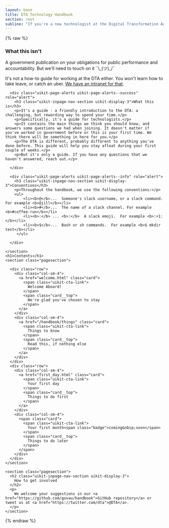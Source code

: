 ```yaml
---
layout: base
title: DTA Technology Handbook
section: root
subline: "If you're a new technologist at the Digital Transformation Agency, or considering working with us, then this is for you."
---
```


{% raw %}
<div class="row">
  <div class="col-sm-12">
    <section class="pagesection">
      <div class="uikit-page-alerts uikit-page-alerts--warning" role="alert">
        <h3 class="uikit-display-3">What this isn't</h3>
        <p>A government publication on your obligations for public performance and accountability. But we'll need to touch on it ¯\_(ツ)_/¯</p>
        <p>It's not a how-to guide for working at the DTA either. You won't learn how to take leave, or catch an uber. <a href="http://intranet.digital.gov.au/">We have an intranet for that</a>.</p>
      </div>

      <div class="uikit-page-alerts uikit-page-alerts--success" role="alert">
        <h3 class="uikit-inpage-nav-section uikit-display-3">What this is</h3>
        <p>It's a guide - a friendly introduction to the DTA: a challenging, but rewarding way to spend your time.</p>
        <p>Specifically, it's a guide for technologists.</p>
        <p>It contains the main things we think you should know, and answers some questions we had when joining. It doesn't matter if you've worked in government before or this is your first time. We think there will be something in here for you.</p>
        <p>The DTA is different, probably different to anything you've done before. This guide will help you stay afloat during your first couple of weeks.</p>
        <p>But it's only a guide. If you have any questions that we haven't answered, reach out.</p>

      </div>
      
      <div class="uikit-page-alerts uikit-page-alerts--info" role="alert">
        <h3 class="uikit-inpage-nav-section uikit-display-3">Conventions</h3>
        <p>Throughout the handbook, we use the following conventions:</p>
        <ul>
            <li><b>@</b>...  Someone's slack username, or a slack command. For example <b>@jill</b></li>
            <li><b>#</b>...  The name of a slack channel. For example <b>#coffee-run</b></li>
            <li><b>:</b> ... <b>:</b>  A slack emoji.  For example <b>:+1:</b></li>
            <li><b>$</b>...  Bash or sh commands.  For example <b>$ mkdir test</b></li>
         </ul>

      </div>
      
    </section>
    <h1>Contents</h1>
    <section class="pagesection">

      <div class="row">
        <div class="col-sm-4">
          <a href="welcome.html" class="card">
            <span class="uikit-cta-link">
              Welcome Aboard!
            </span>
            <span class="card__top">
              We're glad you've chosen to stay
            </span>
          </a>
        </div>
        <div class="col-sm-4">
          <a href="/handbook/things" class="card">
            <span class="uikit-cta-link">
              Things to know
            </span>
            <span class="card__top">
              Read this, if nothing else
            </span>
          </a>
        </div>
      </div>
      <div class="row">
        <div class="col-sm-4">
          <a href="first_day.html" class="card">
            <span class="uikit-cta-link">
              Your first day
            </span>
            <span class="card__top">
              Things to do first
            </span>
          </a>
        </div>
        <div class="col-sm-4">
          <span class="card">
            <span class="uikit-cta-link">
              Your first month<span class="badge">coming&nbsp;soon</span>
            </span>
            <span class="card__top">
              Things to do later
            </span>
          </span>
        </div>
      </div>
    </section>

    <section class="pagesection">
      <h2 class="uikit-inpage-nav-section uikit-display-3">
        How to get involved
      </h2>
      <p>
        We welcome your suggestions in our <a href="https://github.com/govau/handbook">GitHub repository</a> or tweet us at <a href="https://twitter.com/dta">@DTA</a>.
      </p>
    </section>
  </div>
</div>

{% endraw %}
